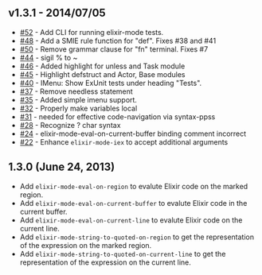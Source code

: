 ## v1.3.1 - 2014/07/05
* [#52](https://github.com/elixir-lang/emacs-elixir/pull/52) - Add CLI for running elixir-mode tests.
* [#48](https://github.com/elixir-lang/emacs-elixir/pull/48) - Add a SMIE rule function for "def". Fixes #38 and #41
* [#50](https://github.com/elixir-lang/emacs-elixir/pull/50) - Remove grammar clause for "fn" terminal. Fixes #7
* [#44](https://github.com/elixir-lang/emacs-elixir/pull/44) - sigil % to ~
* [#46](https://github.com/elixir-lang/emacs-elixir/pull/46) - Added highlight for unless and Task module
* [#45](https://github.com/elixir-lang/emacs-elixir/pull/45) - Highlight defstruct and Actor, Base modules
* [#40](https://github.com/elixir-lang/emacs-elixir/pull/40) - IMenu: Show ExUnit tests under heading "Tests".
* [#37](https://github.com/elixir-lang/emacs-elixir/pull/37) - Remove needless statement
* [#35](https://github.com/elixir-lang/emacs-elixir/pull/35) - Added simple imenu support.
* [#32](https://github.com/elixir-lang/emacs-elixir/pull/32) - Properly make variables local
* [#31](https://github.com/elixir-lang/emacs-elixir/pull/31) - needed for effective code-navigation via syntax-ppss
* [#28](https://github.com/elixir-lang/emacs-elixir/pull/28) - Recognize ? char syntax
* [#24](https://github.com/elixir-lang/emacs-elixir/pull/24) - elixir-mode-eval-on-current-buffer binding comment incorrect
* [#22](https://github.com/elixir-lang/emacs-elixir/pull/22) - Enhance `elixir-mode-iex` to accept additional arguments

## 1.3.0 (June 24, 2013)
- Add `elixir-mode-eval-on-region` to evalute Elixir code on the
  marked region.
- Add `elixir-mode-eval-on-current-buffer` to evalute Elixir code in the current buffer.
- Add `elixir-mode-eval-on-current-line` to evalute Elixir code on the current line.
- Add `elixir-mode-string-to-quoted-on-region` to get the representation of the expression on the marked region.
- Add `elixir-mode-string-to-quoted-on-current-line` to get the
  representation of the expression on the current line.
